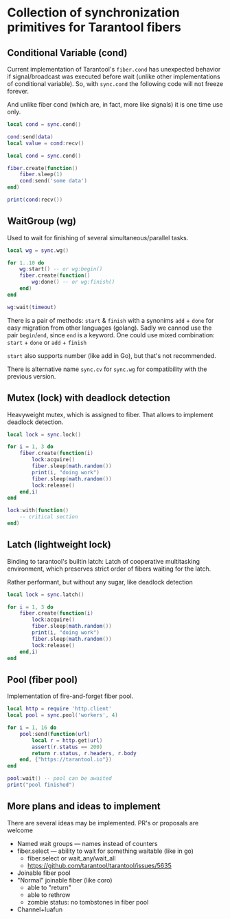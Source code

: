 # Collection of synchronization primitives for Tarantool fibers

## Conditional Variable (cond)

Current implementation of Tarantool's `fiber.cond` has unexpected behavior if signal/broadcast was executed before wait (unlike other implementations of conditional variable). So, with `sync.cond` the following code will not freeze forever.

And unlike fiber cond (which are, in fact, more like signals) it is one time use only.

```lua
local cond = sync.cond()

cond:send(data)
local value = cond:recv()
```

```lua
local cond = sync.cond()

fiber.create(function()
	fiber.sleep(1)
	cond:send('some data')
end)

print(cond:recv())
```

## WaitGroup (wg)

Used to wait for finishing of several simultaneous/parallel tasks.

```lua
local wg = sync.wg()

for 1..10 do
	wg:start() -- or wg:begin()
	fiber.create(function()
		wg:done() -- or wg:finish()
	end)
end

wg:wait(timeout)
```

There is a pair of methods: `start` & `finish` with a synonims `add` + `done` for easy migration from other languages (golang).
Sadly we cannod use the pair `begin`/`end`, since `end` is a keyword. One could use mixed combination: `start` + `done` or `add` + `finish`

`start` also supports number (like add in Go), but that's not recommended.

There is alternative name `sync.cv` for `sync.wg` for compatibility with the previous version.


## Mutex (lock) with deadlock detection

Heavyweight mutex, which is assigned to fiber. That allows to implement deadlock detection.

```lua
local lock = sync.lock()

for i = 1, 3 do
	fiber.create(function(i)
		lock:acquire()
		fiber.sleep(math.random())
		print(i, "doing work")
		fiber.sleep(math.random())
		lock:release()
	end,i)
end

lock:with(function()
	-- critical section
end)
```

## Latch (lightweight lock)

Binding to tarantool's builtin latch: Latch of cooperative multitasking environment, which preserves strict order of fibers waiting for the latch.

Rather performant, but without any sugar, like deadlock detection

```lua
local lock = sync.latch()

for i = 1, 3 do
	fiber.create(function(i)
		lock:acquire()
		fiber.sleep(math.random())
		print(i, "doing work")
		fiber.sleep(math.random())
		lock:release()
	end,i)
end
```

## Pool (fiber pool)

Implementation of fire-and-forget fiber pool.

```lua
local http = require 'http.client'
local pool = sync.pool('workers', 4)

for i = 1, 16 do
	pool:send(function(url)
		local r = http.get(url)
		assert(r.status == 200)
		return r.status, r.headers, r.body
	end, {"https://tarantool.io"})
end

pool:wait() -- pool can be awaited
print("pool finished")
```

## More plans and ideas to implement

There are several ideas may be implemented. PR's or proposals are welcome

* Named wait groups — names instead of counters
* fiber.select — ability to wait for something waitable (like in go)
	* fiber.select or wait_any/wait_all
	* https://github.com/tarantool/tarantool/issues/5635
* Joinable fiber pool
* "Normal" joinable fiber (like coro)
	* able to "return"
	* able to rethrow
	* zombie status: no tombstones in fiber pool
* Channel+luafun
